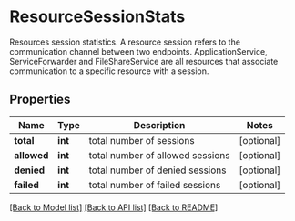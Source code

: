 # ResourceSessionStats

Resources session statistics.  A resource session refers to the communication channel between two endpoints.  ApplicationService, ServiceForwarder and FileShareService are all resources that associate communication to a specific resource with a session. 
## Properties
Name | Type | Description | Notes
------------ | ------------- | ------------- | -------------
**total** | **int** | total number of sessions | [optional] 
**allowed** | **int** | total number of allowed sessions | [optional] 
**denied** | **int** | total number of denied sessions | [optional] 
**failed** | **int** | total number of failed sessions | [optional] 

[[Back to Model list]](../README.md#documentation-for-models) [[Back to API list]](../README.md#documentation-for-api-endpoints) [[Back to README]](../README.md)


